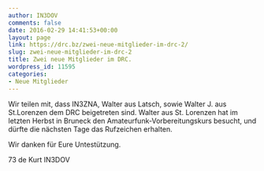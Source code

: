```yaml
---
author: IN3DOV
comments: false
date: 2016-02-29 14:41:53+00:00
layout: page
link: https://drc.bz/zwei-neue-mitglieder-im-drc-2/
slug: zwei-neue-mitglieder-im-drc-2
title: Zwei neue Mitglieder im DRC.
wordpress_id: 11595
categories:
- Neue Mitglieder
---
```


Wir teilen mit, dass IN3ZNA, Walter aus Latsch, sowie Walter J. aus St.Lorenzen dem DRC beigetreten sind. Walter aus St. Lorenzen hat im letzten Herbst in Bruneck den Amateurfunk-Vorbereitungskurs besucht, und dürfte die nächsten Tage das Rufzeichen erhalten.

Wir danken für Eure Untestützung.

73 de Kurt IN3DOV


